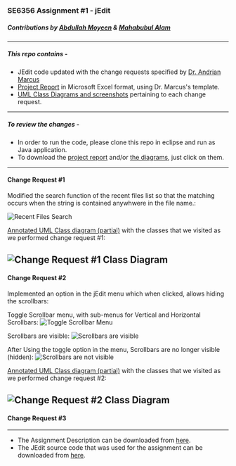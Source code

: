 ### SE6356 Assignment #1 - jEdit
##### Contributions by [Abdullah Moyeen](https://github.com/AbdullahMoyeen) & [Mahabubul Alam](https://github.com/alamtx)
---

##### This repo contains - 
* JEdit code updated with the change requests specified by [Dr. Andrian Marcus ](http://www.utdallas.edu/~amarcus/)
* [Project Report](https://github.com/alamtx/jEdit/blob/master/Assignment1_report_jEdit.xlsx?raw=true) in Microsoft Excel format, using Dr. Marcus's template.
* [UML Class Diagrams and screenshots](https://github.com/alamtx/jEdit/blob/master/jEdit_Docs/jEdit_Docs_AlamMoyeen.zip?raw=true) pertaining to each change request.

---
##### To review the changes - 
* In order to run the code, please clone this repo in eclipse and run as Java application.
* To download the [project report](https://github.com/alamtx/jEdit/blob/master/Assignment1_report_jEdit.xlsx?raw=true) and/or [the diagrams](https://github.com/alamtx/jEdit/blob/master/jEdit_Docs/jEdit_Docs_AlamMoyeen.zip?raw=true), just click on them.

---

#### Change Request #1
Modified the search function of the recent files list so that the matching occurs when the string is contained anywhwere in the file name.:

![Recent Files Search](https://github.com/alamtx/jEdit/blob/master/jEdit_Docs/jEdit_CR1_RecentFiles.png)

[Annotated UML Class diagram (partial)](https://github.com/alamtx/jEdit/blob/master/jEdit_Docs/jEdit_cd1.pdf?raw=true) with the classes that we visited as we performed change request #1:

![Change Request #1 Class Diagram](https://github.com/alamtx/jEdit/blob/master/jEdit_Docs/jEdit_cd1.png)
---
#### Change Request #2
Implemented an option in the jEdit menu which when clicked, allows hiding the scrollbars:

Toggle Scrollbar menu, with sub-menus for Vertical and Horizontal Scrollbars:
![Toggle Scrollbar Menu](https://github.com/alamtx/jEdit/blob/master/jEdit_Docs/jEdit_CR1_ToggleScrollbar_Menu.png)

Scrollbars are visible:
![Scrollbars are visible](https://github.com/alamtx/jEdit/blob/master/jEdit_Docs/jEdit_CR1_Scrollbar_Visible.PNG)

After Using the toggle option in the menu, Scrollbars are no longer visible (hidden):
![Scrollbars are not visible](https://github.com/alamtx/jEdit/blob/master/jEdit_Docs/jEdit_CR1_Scrollbar_NotVisible.PNG)

[Annotated UML Class diagram (partial)](https://github.com/alamtx/jEdit/blob/master/jEdit_Docs/jEdit_cd2.pdf?raw=true) with the classes that we visited as we performed change request #2:

![Change Request #2 Class Diagram](https://github.com/alamtx/jEdit/blob/master/jEdit_Docs/jEdit_cd2.png)
---
#### Change Request #3


---
* The Assignment Description can be downloaded from [here](https://github.com/alamtx/jEdit/blob/master/Assignment1_description.pdf?raw=true).
* The JEdit source code that was used for the assignment can be downloaded from [here](https://utdallas.box.com/s/vtiy17c9uh5bbioeghzxevhnvje39knc).
